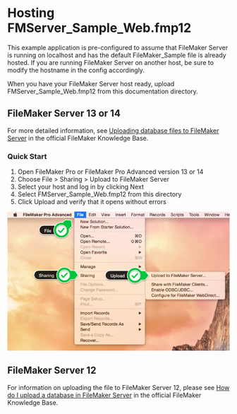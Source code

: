 Hosting FMServer_Sample_Web.fmp12
==============================

This example application is pre-configured to assume that FileMaker Server is running on localhost and has the default FileMaker_Sample file is already hosted. If you are running FileMaker Server on another host, be sure to modify the hostname in the config accordingly.

When you have your FileMaker Server host ready, upload FMServer_Sample_Web.fmp12 from this documentation directory.

FileMaker Server 13 or 14
-------------------------

For more detailed information, see [Uploading database files to FileMaker Server](http://help.filemaker.com/app/answers/detail/a_id/11957) in the official FileMaker Knowledge Base.

### Quick Start

1. Open FileMaker Pro or FileMaker Pro Advanced version 13 or 14 
2. Choose File > Sharing > Upload to FileMaker Server
3. Select your host and log in by clicking Next
4. Select FMServer_Sample_Web.fmp12 from this directory
5. Click Upload and verify that it opens without errors

![image](figure1.png)

FileMaker Server 12
-------------------

For information on uploading the file to FileMaker Server 12, please see [How do I upload a database in FileMaker Server](http://help.filemaker.com/app/answers/detail/a_id/6526) in the official FileMaker Knowledge Base.
